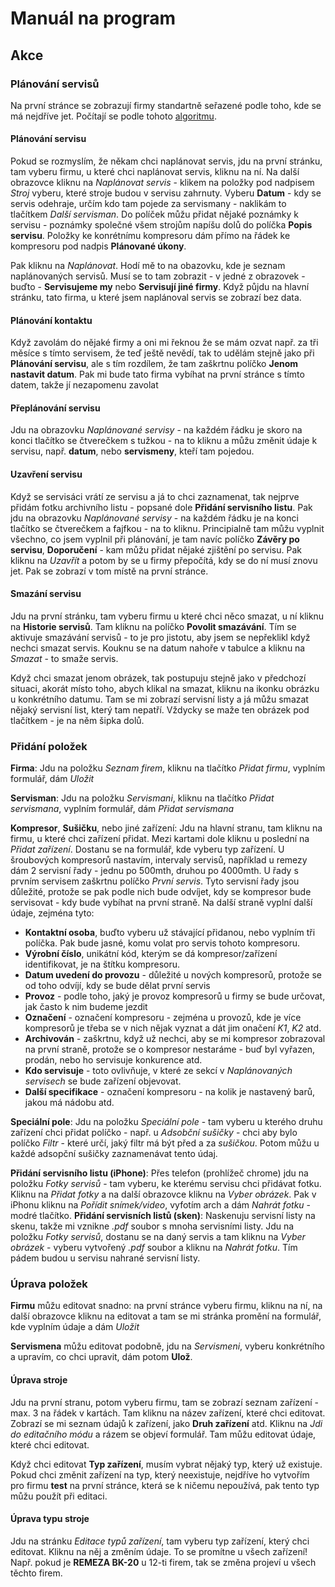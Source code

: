 # Manuál na program

## Akce

### Plánování servisů

Na první stránce se zobrazují firmy standartně seřazené podle toho, kde se má nejdříve jet. Počítají se podle tohoto [algoritmu](Manuál.md). 

#### Plánování servisu
Pokud se rozmyslím, že někam chci naplánovat servis, jdu na první stránku, tam vyberu firmu, u které chci naplánovat servis, kliknu na ní. Na další obrazovce kliknu na *Naplánovat servis* - klikem na položky pod nadpisem *Stroj* vyberu, které stroje budou v servisu zahrnuty. Vyberu **Datum** - kdy se servis odehraje, určím kdo tam pojede za servismany - naklikám to tlačítkem *Další servisman*. Do políček můžu přidat nějaké poznámky k servisu - poznámky společné všem strojům napíšu dolů do políčka **Popis servisu**. Položky ke konrétnímu kompresoru dám přímo na řádek ke kompresoru pod nadpis **Plánované úkony**.

Pak kliknu na *Naplánovat*. Hodí mě to na obazovku, kde je seznam naplánovaných servisů. Musí se to tam zobrazit - v jedné z obrazovek - buďto - **Servisujeme my** nebo **Servisují jiné firmy**. Když půjdu na hlavní stránku, tato firma, u které jsem naplánoval servis se zobrazí bez data.

#### Plánování kontaktu
Když zavolám do nějaké firmy a oni mi řeknou že se mám ozvat např. za tři měsíce s tímto servisem, že teď ještě nevědí, tak to udělám stejně jako při **Plánování servisu**, ale s tím rozdílem, že tam zaškrtnu políčko **Jenom nastavit datum**. Pak mi bude tato firma vybíhat na první stránce s tímto datem, takže jí nezapomenu zavolat

#### Přeplánování servisu
Jdu na obrazovku *Naplánované servisy* - na každém řádku je skoro na konci tlačítko se čtverečkem s tužkou - na to kliknu a můžu změnit údaje k servisu, např. **datum**, nebo **servismeny**, kteří tam pojedou.

#### Uzavření servisu
Když se servisáci vrátí ze servisu a já to chci zaznamenat, tak nejprve přidám fotku archivního listu - popsané dole **Přidání servisního listu**. Pak jdu na obrazovku *Naplánované servisy* - na každém řádku je na konci tlačítko se čtverečkem a fajfkou - na to kliknu. Principialně tam můžu vyplnit všechno, co jsem vyplnil při plánování, je tam navíc políčko **Závěry po servisu**, **Doporučení** - kam můžu přidat nějaké zjištění po servisu. Pak kliknu na *Uzavřít* a potom by se u firmy přepočítá, kdy se do ní musí znovu jet. Pak se zobrazí v tom místě na první stránce.

#### Smazání servisu
Jdu na první stránku, tam vyberu firmu u které chci něco smazat, u ní kliknu na **Historie servisů**. Tam kliknu na políčko **Povolit smazávání**. Tím se aktivuje smazávání servisů - to je pro jistotu, aby jsem se nepřeklikl když nechci smazat servis. Kouknu se na datum nahoře v tabulce a kliknu na *Smazat* - to smaže servis.

Když chci smazat jenom obrázek, tak postupuju stejně jako v předchozí situaci, akorát místo toho, abych klikal na smazat, kliknu na ikonku obrázku u konkrétního datumu. Tam se mi zobrazí servisní listy a já můžu smazat nějaký servisní list, který tam nepatří. Vždycky se maže ten obrázek pod tlačítkem - je na něm šipka dolů.

### Přidání položek

**Firma**: Jdu na položku *Seznam firem*, kliknu na tlačítko *Přidat firmu*, vyplním formulář, dám *Uložit*

**Servisman**: Jdu na položku *Servismani*, kliknu na tlačítko *Přidat servismana*, vyplním formulář, dám *Přidat servismana*

**Kompresor**, **Sušičku**, nebo jiné zařízení: Jdu na hlavní stranu, tam kliknu na firmu, u které chci zařízení přidat. Mezi kartami dole kliknu u poslední na *Přidat zařízení*. Dostanu se na formulář, kde vyberu typ zařízení. U šroubových kompresorů nastavím, intervaly servisů, například u remezy dám 2 servisní řady - jednu po 500mth, druhou po 4000mth. U řady s prvním servisem zaškrtnu políčko *První servis*. Tyto servisní řady jsou důležité, protože se pak podle nich bude odvíjet, kdy se kompresor bude servisovat - kdy bude vybíhat na první straně. Na další straně vyplní další údaje, zejména tyto:
- **Kontaktní osoba**, buďto vyberu už stávající přidanou, nebo vyplním tři políčka. Pak bude jasné, komu volat pro servis tohoto kompresoru. 
- **Výrobní číslo**, unikátní kód, kterým se dá kompresor/zařízení identifikovat, je na štítku kompresoru.
- **Datum uvedení do provozu** - důležité u nových kompresorů, protože se od toho odvíjí, kdy se bude dělat první servis
- **Provoz** - podle toho, jaký je provoz kompresorů u firmy se bude určovat, jak často k nim budeme jezdit
- **Označení** - označení kompresoru - zejména u provozů, kde je více kompresorů je třeba se v nich nějak vyznat a dát jim onačení *K1*, *K2* atd.
- **Archivován** - zaškrtnu, když už nechci, aby se mi kompresor zobrazoval na první straně, protože se o kompresor nestaráme - buď byl vyřazen, prodán, nebo ho servisuje konkurence atd.
- **Kdo servisuje** - toto ovlivňuje, v které ze sekcí v *Naplánovaných servisech* se bude zařízení objevovat.
- **Další specifikace** - označení kompresoru - na kolik je nastavený barů, jakou má nádobu atd.

**Speciální pole**: Jdu na položku *Speciální pole* - tam vyberu u kterého druhu zařízení chci přidat políčko - např. u *Adsobční sušičky* - chci aby bylo políčko *Filtr* - které určí, jaký filtr má být před a za *sušičkou*. Potom můžu u každé adsopční sušičky zaznamenávat tento údaj.

**Přidání servisního listu (iPhone)**: Přes telefon (prohlížeč chrome) jdu na položku *Fotky servisů* - tam vyberu, ke kterému servisu chci přidávat fotku. Kliknu na *Přidat fotky* a na další obrazovce kliknu na *Vyber obrázek*. Pak v iPhonu kliknu na *Pořídit snímek/video*, vyfotím arch a dám *Nahrát fotku* - modré tlačítko.
**Přidání servisních listů (sken)**: Naskenuju servisní listy na skenu, takže mi vznikne *.pdf* soubor s mnoha servisními listy. Jdu na položku *Fotky servisů*, dostanu se na daný servis a tam kliknu na *Vyber obrázek* - vyberu vytvořený *.pdf* soubor a kliknu na *Nahrát fotku*. Tím pádem budou u servisu nahrané servisní listy.

### Úprava položek

**Firmu** můžu editovat snadno: na první stránce vyberu firmu, kliknu na ní, na další obrazovce kliknu na editovat a tam se mi stránka promění na formulář, kde vyplním údaje a dám *Uložit*

**Servismena** můžu editovat podobně, jdu na *Servismeni*, vyberu konkrétního a upravím, co chci upravit, dám potom **Ulož**. 

#### Úprava stroje

Jdu na první stranu, potom vyberu firmu, tam se zobrazí seznam zařízení - max. 3 na řádek v kartách. Tam kliknu na název zařízení, které chci editovat. Zobrazí se mi seznam údajů k zařízení, jako **Druh zařízení** atd. Kliknu na *Jdi do editačního módu* a rázem se objeví formulář. Tam můžu editovat údaje, které chci editovat. 

Když chci editovat **Typ zařízení**, musím vybrat nějaký typ, který už existuje. Pokud chci změnit zařízení na typ, který neexistuje, nejdříve ho vytvořím pro firmu **test** na první stránce, která se k ničemu nepoužívá, pak tento typ můžu použít při editaci.

#### Úprava typu stroje

Jdu na stránku *Editace typů zařízení*, tam vyberu typ zařízení, který chci editovat. Kliknu na něj a změním údaje. To se promítne u všech zařízení! Např. pokud je **REMEZA BK-20** u 12-ti firem, tak se změna projeví u všech těchto firem.
